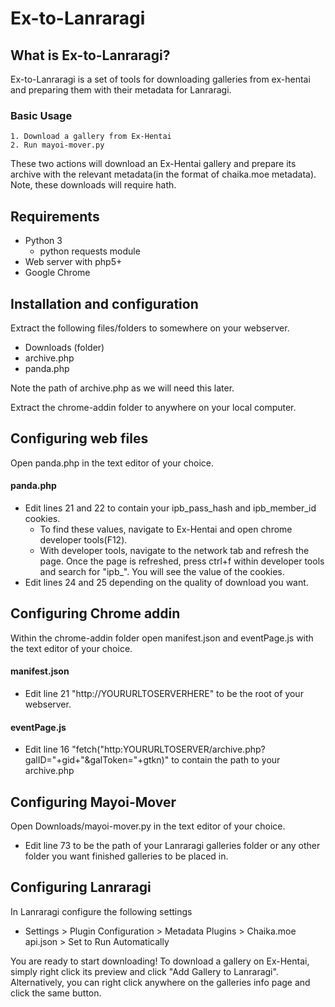 # Ex-to-Lanraragi

## What is Ex-to-Lanraragi?
Ex-to-Lanraragi is a set of tools for downloading galleries from ex-hentai and preparing them with their metadata for Lanraragi.
  ### Basic Usage
    1. Download a gallery from Ex-Hentai
    2. Run mayoi-mover.py

  These two actions will download an Ex-Hentai gallery and prepare its archive with the relevant metadata(in the format of chaika.moe metadata). Note, these downloads will require hath.

## Requirements

- Python 3
  - python requests module
- Web server with php5+
- Google Chrome

## Installation and configuration

Extract the following files/folders to somewhere on your webserver.
- Downloads (folder)
- archive.php
- panda.php

Note the path of archive.php as we will need this later.

Extract the chrome-addin folder to anywhere on your local computer.

## Configuring web files
Open panda.php in the text editor of your choice.

#### panda.php
  - Edit lines 21 and 22 to contain your ipb_pass_hash and ipb_member_id cookies.
    - To find these values, navigate to Ex-Hentai and open chrome developer tools(F12).
    - With developer tools, navigate to the network tab and refresh the page. Once the page is refreshed, press ctrl+f within developer tools and search for "ipb_". You will see the value of the cookies.
  - Edit lines 24 and 25 depending on the quality of download you want.

## Configuring Chrome addin
Within the chrome-addin folder open manifest.json and eventPage.js with the text editor of your choice.

#### manifest.json
  - Edit line 21 "http://YOURURLTOSERVERHERE" to be the root of your webserver.

#### eventPage.js
  - Edit line 16 "fetch("http:YOURURLTOSERVER/archive.php?galID="+gid+"&galToken="+gtkn)" to contain the path to your archive.php

## Configuring Mayoi-Mover
  Open Downloads/mayoi-mover.py in the text editor of your choice.

  - Edit line 73 to be the path of your Lanraragi galleries folder or any other folder you want finished galleries to be placed in.

## Configuring Lanraragi
In Lanraragi configure the following settings
  - Settings > Plugin Configuration > Metadata Plugins > Chaika.moe api.json > Set to Run Automatically

You are ready to start downloading! To download a gallery on Ex-Hentai, simply right click its preview and click "Add Gallery to Lanraragi". Alternatively, you can right click anywhere on the galleries info page and click the same button.
